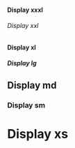 <div class="au-body au-body--dark">
	<h4 class="au-display-xxxl">Display xxxl</h4>
	<h6 class="au-display-xxl">Display xxl</h6>
	<h4 class="au-display-xl">Display xl</h4>
	<h5 class="au-display-lg">Display lg</h5>
	<h2 class="au-display-md">Display md</h2>
	<h3 class="au-display-sm">Display sm</h3>
	<h1 class="au-display-xs">Display xs</h1>
</div>
